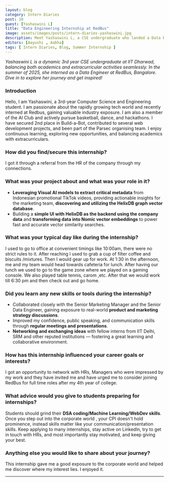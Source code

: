 ```yaml
---
layout: blog
category: Intern Diaries
post: 10
guest: [Yashaswini L]
title: "Data Engineering Internship at RedBus"
image: assets/images/posts/intern-diaries-yashaswini.jpg
description: Meet Yashaswini L, a CSE undergraduate who landed a Data Engineering internship at RedBus right after her 2nd year! Ready for a sneak peek into her amazing journey?
editors: [Aayushi , Aabha]
tags: [ Intern Diaries, Blog, Summer Internship ]
--- 
```


*Yashaswini L is a dynamic 3rd year CSE undergraduate at IIT Dharwad, balancing both academics and extracurricular activities seamlessly. In the summer of 2025, she interned as a Data Engineer at RedBus, Bangalore. Dive in to explore her journey and get inspired!*


### Introduction

Hello, I am Yashaswini, a 3rd-year Computer Science and Engineering student. I am passionate about the rapidly growing tech world and recently interned at Redbus, gaining valuable industry exposure. I am also a member of the AI Club and actively pursue basketball, dance, and hackathons. I have secured 2nd place in Build-a-Bot, contributed to several web development projects, and been part of the Parsec organising team. I enjoy continuous learning, exploring new opportunities, and balancing academics with extracurriculars.

###  How did you find/secure this internship?

I got it through a referral from the HR of the company through my connections.

### What was your project about and what was your role in it?

* **Leveraging Visual AI models to extract critical metadata** from Indonesian promotional TikTok videos, providing actionable insights for the marketing team, **discovering and utilizing the HelixDB graph vector database**.
* Building a **simple UI with HelixDB as the backend using the company data** and **transforming data into Nomic vector embeddings** to power fast and accurate vector similarity searches.

### What was your typical day like during the internship?

I used to go to office at convenient timings like 10:00am, there were no strict rules to it.
After reaching I used to grab a cup of filter coffee and biscuits /mixtures. Then I would gear up for work.
At 1:30 in the afternoon, me and my team would head towards cafeteria for lunch. After having our lunch we used to go to the game zone where we played on a gaming console. We also played table tennis, carom ,etc.
After that we would work till 6:30 pm and then check out and go home.

### Did you learn any new skills or tools during the internship?

* Collaborated closely with the Senior Marketing Manager and the Senior Data Engineer, gaining exposure to real-world **product and marketing strategy discussions**.
* Improved my confidence, public speaking, and communication skills through **regular meetings and presentations**.
* **Networking and exchanging ideas** with fellow interns from IIT Delhi, SRM and other reputed institutions — fostering a great learning and collaborative environment.

### How has this internship influenced your career goals or interests?

I got an opportunity to network with HRs, Managers who were impressed by my work and they have invited me and have urged me to consider joining RedBus for full time roles after my 4th year of college.

### What advice would you give to students preparing for internships?

Students should grind their **DSA coding/Machine Learning/WebDev skills**. Once you step out into the corporate world , your CPI doesn't hold prominence, instead skills matter like your communication/presentation skills.
Keep applying to many internships, stay active on LinkedIn, try to get in touch with HRs, and most importantly stay motivated, and keep giving your best.

### Anything else you would like to share about your journey?

This internship gave me a good exposure to the corporate world and helped me discover where my interest lies. I enjoyed it.


---
